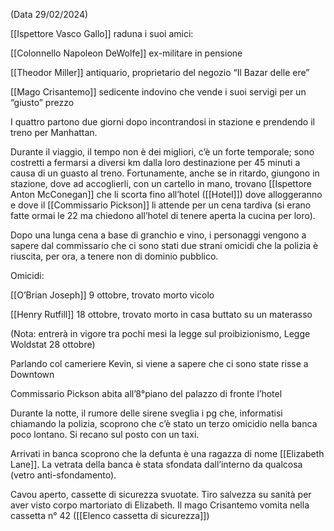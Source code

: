 (Data 29/02/2024)

[[Ispettore Vasco Gallo]] raduna i suoi amici:

[[Colonnello Napoleon DeWolfe]] ex-militare in pensione

[[Theodor Miller]] antiquario, proprietario del negozio “Il Bazar delle ere”

[[Mago Crisantemo]] sedicente indovino che vende i suoi servigi per un “giusto” prezzo

I quattro partono due giorni dopo incontrandosi in stazione e prendendo il treno per Manhattan.

Durante il viaggio, il tempo non è dei migliori, c’è un forte temporale; sono costretti a fermarsi a diversi km dalla loro destinazione per 45 minuti a causa di un guasto al treno. Fortunamente, anche se in ritardo, giungono in stazione, dove ad accoglierli, con un cartello in mano, trovano [[Ispettore Anton McConegan]] che li scorta fino all’hotel ([[Hotel]]) dove alloggeranno e dove il [[Commissario Pickson]] li attende per un cena tardiva (si erano fatte ormai le 22 ma chiedono all’hotel di tenere aperta la cucina per loro).

Dopo una lunga cena a base di granchio e vino, i personaggi vengono a sapere dal commissario che ci sono stati due strani omicidi che la polizia è riuscita, per ora, a tenere non di dominio pubblico.

Omicidi:

[[O’Brian Joseph]] 9 ottobre, trovato morto vicolo

[[Henry Rutfill]] 18 ottobre, trovato morto in casa buttato su un materasso

(Nota: entrerà in vigore tra pochi mesi la legge sul proibizionismo, Legge Woldstat 28 ottobre)

Parlando col cameriere Kevin, si viene a sapere che ci sono state risse a Downtown

Commissario Pickson abita all’8°piano del palazzo di fronte l’hotel

Durante la notte, il rumore delle sirene sveglia i pg che, informatisi chiamando la polizia, scoprono che c’è stato un terzo omicidio nella banca poco lontano. Si recano sul posto con un taxi.

Arrivati in banca scoprono che la defunta è una ragazza di nome [[Elizabeth Lane]]. La vetrata della banca è stata sfondata dall’interno da qualcosa (vetro anti-sfondamento).

Cavou aperto, cassette di sicurezza svuotate. Tiro salvezza su sanità per aver visto corpo martoriato di Elizabeth. Il mago Crisantemo vomita nella cassetta n° 42 ([[Elenco cassetta di sicurezza]])